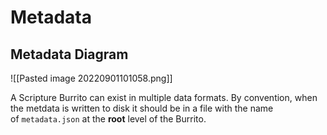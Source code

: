 # Metadata
## Metadata Diagram

![[Pasted image 20220901101058.png]]

A Scripture Burrito can exist in multiple data formats. By convention, when the metdata is written to disk it should be in a file with the name of `metadata.json` at the **root** level of the Burrito.

